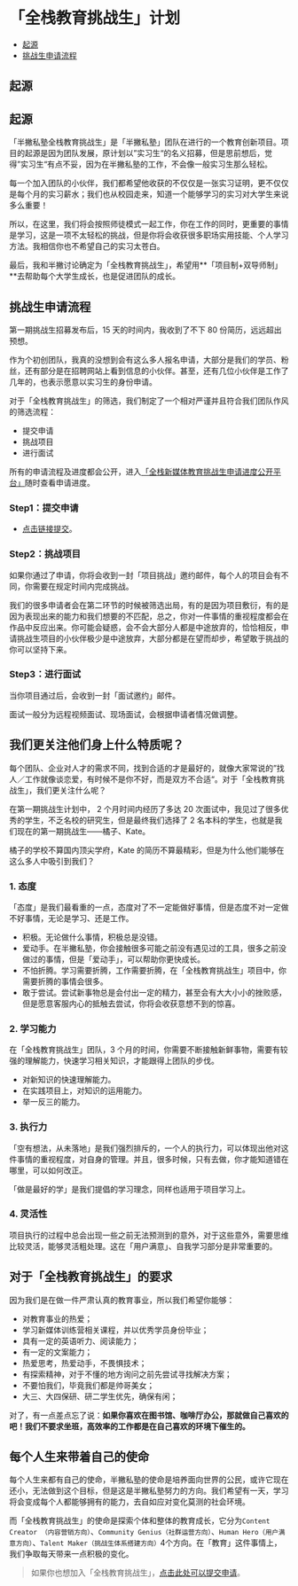 # 「全栈教育挑战生」计划

- [起源](##1)
- [挑战生申请流程](##1)



<h2 id="1">起源</h2>

<h2 id="1">起源</h2>

「半撇私塾全栈教育挑战生」是「半撇私塾」团队在进行的一个教育创新项目。项目的起源是因为团队发展，原计划以”实习生“的名义招募，但是思前想后，觉得”实习生“有点不妥，因为在半撇私塾的工作，不会像一般实习生那么轻松。

每一个加入团队的小伙伴，我们都希望他收获的不仅仅是一张实习证明，更不仅仅是每个月的实习薪水；我们也从校园走来，知道一个能够学习的实习对大学生来说多么重要！

所以，在这里，我们将会按照师徒模式一起工作，你在工作的同时，更重要的事情是学习，这是一项不太轻松的挑战，但是你将会收获很多职场实用技能、个人学习方法。我相信你也不希望自己的实习太苍白。

最后，我和半撇讨论确定为「全栈教育挑战生」，希望用**「项目制+双导师制」**去帮助每个大学生成长，也是促进团队的成长。

## 挑战生申请流程

第一期挑战生招募发布后，15 天的时间内，我收到了不下 80 份简历，远远超出预想。

作为个初创团队，我真的没想到会有这么多人报名申请，大部分是我们的学员、粉丝，还有部分是在招聘网站上看到信息的小伙伴。甚至，还有几位小伙伴是工作了几年的，也表示愿意以实习生的身份申请。

对于「全栈教育挑战生」的筛选，我们制定了一个相对严谨并且符合我们团队作风的筛选流程：

- 提交申请
- 挑战项目
- 进行面试

所有的申请流程及进度都会公开，进入[「全栈新媒体教育挑战生申请进度公开平台」](https://trello.com/invite/b/9YGCwTmA/19c4e0d53e5913fda805f1ab2ba9b5e3/%E5%85%A8%E6%A0%88%E6%95%99%E8%82%B2%E6%8C%91%E6%88%98%E7%94%9F%E7%94%B3%E8%AF%B7%E8%BF%9B%E5%BA%A6%E6%B5%81)随时查看申请进度。

### Step1：提交申请

- [点击链接提交](http://qr10.cn/F62Hya)。

### Step2：挑战项目

如果你通过了申请，你将会收到一封「项目挑战」邀约邮件，每个人的项目会有不同，你需要在规定时间内完成挑战。

我们的很多申请者会在第二环节的时候被筛选出局，有的是因为项目敷衍，有的是因为表现出来的能力和我们想要的不匹配，总之，你对一件事情的重视程度都会在作品中反应出来。你可能会疑惑，会不会大部分人都是中途放弃的，恰恰相反，申请挑战生项目的小伙伴极少是中途放弃，大部分都是在望而却步，希望敢于挑战的你可以坚持下来。

### Step3：进行面试

当你项目通过后，会收到一封「面试邀约」邮件。

面试一般分为远程视频面试、现场面试，会根据申请者情况做调整。

## 我们更关注他们身上什么特质呢？

每个团队、企业对人才的需求不同，找到合适的才是最好的，就像大家常说的”找人／工作就像谈恋爱，有时候不是你不好，而是双方不合适“。对于「全栈教育挑战生」，我们更关注什么呢？

在第一期挑战生计划中， 2 个月时间内经历了多达 20 次面试中，我见过了很多优秀的学生，不乏名校的研究生，但是最终我们选择了 2 名本科的学生，也就是我们现在的第一期挑战生——橘子、Kate。

橘子的学校不算国内顶尖学府，Kate 的简历不算最精彩，但是为什么他们能够在这么多人中吸引到我们？

### 1. 态度

「态度」是我们最看重的一点，态度对了不一定能做好事情，但是态度不对一定做不好事情，无论是学习、还是工作。

- 积极。无论做什么事情，积极总是没错。
- 爱动手。在半撇私塾，你会接触很多可能之前没有遇见过的工具，很多之前没做过的事情，但是「爱动手」，可以帮助你更快成长。
- 不怕折腾。学习需要折腾，工作需要折腾，在「全栈教育挑战生」项目中，你需要折腾的事情会很多。
- 敢于尝试。尝试新事物总是会付出一定的精力，甚至会有大大小小的挫败感，但是愿意客服内心的抵触去尝试，你将会收获意想不到的惊喜。

### 2. 学习能力

在「全栈教育挑战生」团队，3 个月的时间，你需要不断接触新鲜事物，需要有较强的理解能力，快速学习相关知识，才能跟得上团队的步伐。

- 对新知识的快速理解能力。
- 在实践项目上，对知识的运用能力。
- 举一反三的能力。

### 3. 执行力

「空有想法，从未落地」是我们强烈排斥的，一个人的执行力，可以体现出他对这件事情的重视程度，对自身的管理。并且，很多时候，只有去做，你才能知道错在哪里，可以如何改正。

「做是最好的学」是我们提倡的学习理念，同样也适用于项目学习上。

### 4. 灵活性

项目执行的过程中总会出现一些之前无法预测到的意外，对于这些意外，需要思维比较灵活，能够灵活粗处理。这在「用户满意」、自我学习部分是非常重要的。

## 对于「全栈教育挑战生」的要求

因为我们是在做一件严肃认真的教育事业，所以我们希望你能够：

- 对教育事业的热爱；
- 学习新媒体训练营相关课程，并以优秀学员身份毕业；
- 具有一定的英语听力、阅读能力；
- 有一定的文案能力；
- 热爱思考，热爱动手，不畏惧技术；
- 有探索精神，对于不懂的地方询问之前先尝试寻找解决方案；
- 不要怕我们，毕竟我们都是帅哥美女；
- 大三、大四保研、研二学生优先，确保有闲；

对了，有一点差点忘了说：**如果你喜欢在图书馆、咖啡厅办公，那就做自己喜欢的吧！我们不要求坐班，高效率的工作都是在自己喜欢的环境下催生的。**

## 每个人生来带着自己的使命

每个人生来都有自己的使命，半撇私塾的使命是培养面向世界的公民，或许它现在还小，无法做到这个目标，但是这是半撇私塾努力的方向。我们希望有一天，学习将会变成每个人都能够拥有的能力，去自如应对变化莫测的社会环境。

而「全栈教育挑战生」的使命是探索个体和整体的教育成长，它分为`Content Creator （内容营销方向）`、`Community Genius（社群运营方向）`、`Human Hero（用户满意方向）`、`Talent Maker（挑战生体系搭建方向）`4个方向。在「教育」这件事情上，我们争取每天带来一点积极的变化。

> 如果你也想加入「全栈教育挑战生」，[点击此处可以提交申请](http://www.bpteach.com/join-us/?utm_source=bpteach.com&utm_medium=referral&utm_campaign=Edu-chanllenger-yz&utm_term=info-job&utm_content=textlink)。

